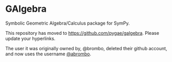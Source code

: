 GAlgebra
========

Symbolic Geometric Algebra/Calculus package for SymPy.

This repository has moved to https://github.com/pygae/galgebra.
Please update your hyperlinks.

The user it was originally owned by, @brombo, deleted their github account, and now uses the username [@abrombo](https://github.com/abrombo).
